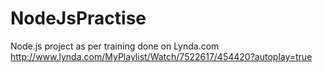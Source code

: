 # NodeJsPractise
Node.js project as per training done on Lynda.com 
http://www.lynda.com/MyPlaylist/Watch/7522617/454420?autoplay=true
